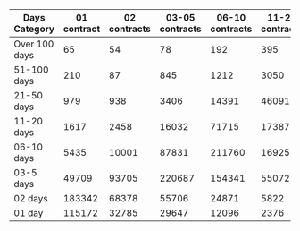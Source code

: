 | Days Category | 01 contract | 02 contracts | 03-05 contracts | 06-10 contracts | 11-20 contracts | 21-50 contracts | 51-100 contracts | Over 100 contracts | Sum   |
|---------------|-------------|--------------|-----------------|-----------------|-----------------|-----------------|------------------|--------------------|-------|
| Over 100 days | 65 | 54 | 78 | 192 | 395 | 1553 | 2472 | 667 | 5476 |
| 51-100 days | 210 | 87 | 845 | 1212 | 3050 | 13301 | 8294 | 692 | 27691 |
| 21-50 days | 979 | 938 | 3406 | 14391 | 46091 | 74191 | 8162 | 216 | 148374 |
| 11-20 days | 1617 | 2458 | 16032 | 71715 | 173875 | 77818 | 1947 | 35 | 345497 |
| 06-10 days | 5435 | 10001 | 87831 | 211760 | 169250 | 26405 | 848 | 1 | 511531 |
| 03-5 days | 49709 | 93705 | 220687 | 154341 | 55072 | 5176 | 168 | 0 | 578858 |
| 02 days | 183342 | 68378 | 55706 | 24871 | 5822 | 638 | 25 | 0 | 338782 |
| 01 day | 115172 | 32785 | 29647 | 12096 | 2376 | 352 | 12 | 13 | 192453 |
